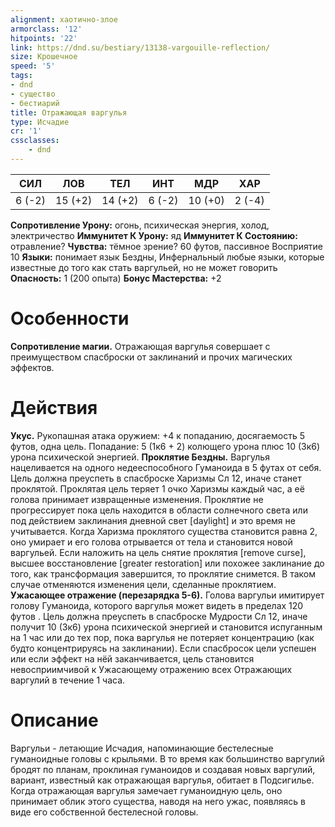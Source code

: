 ```yaml
---
alignment: хаотично-злое
armorclass: '12'
hitpoints: '22'
link: https://dnd.su/bestiary/13138-vargouille-reflection/
size: Крошечное
speed: '5'
tags:
- dnd
- существо
- бестиарий
title: Отражающая варгулья
type: Исчадие
cr: '1'
cssclasses:
    - dnd
---
```



| СИЛ | ЛОВ | ТЕЛ | ИНТ | МДР | ХАР |
|---|---|---|---|---|---|
| 6 (-2) | 15 (+2) | 14 (+2) | 6 (-2) | 10 (+0) | 2 (-4) |
**Сопротивление Урону:** огонь, психическая энергия, холод, электричество
**Иммунитет К Урону:** яд
**Иммунитет К Состоянию:** отравление?
**Чувства:** тёмное зрение? 60 футов, пассивное Восприятие 10
**Языки:** понимает язык Бездны, Инфернальный любые языки, которые известные до того как стать варгульей, но не может говорить
**Опасность:** 1 (200 опыта)
**Бонус Мастерства:** +2


# Особенности
**Сопротивление магии.** Отражающая варгулья совершает с преимуществом спасброски от заклинаний и прочих магических эффектов.


# Действия
**Укус.** Рукопашная атака оружием: +4 к попаданию, досягаемость 5 футов, одна цель. Попадание: 5 (1к6 + 2) колющего урона плюс 10 (3к6) урона психической энергией.
**Проклятие Бездны.** Варгулья нацеливается на одного недееспособного Гуманоида в 5 футах от себя. Цель должна преуспеть в спасброске Харизмы Сл 12, иначе станет проклятой. Проклятая цель теряет 1 очко Харизмы каждый час, а её голова принимает извращенные изменения. Проклятие не прогрессирует пока цель находится в области солнечного света или под действием заклинания дневной свет [daylight] и это время не учитывается. Когда Харизма проклятого существа становится равна 2, оно умирает и его голова отрывается от тела и становится новой варгульей. Если наложить на цель снятие проклятия [remove curse], высшее восстановление [greater restoration] или похожее заклинание до того, как трансформация завершится, то проклятие снимется. В таком случае отменяются изменения цели, сделанные проклятием.
**Ужасающее отражение (перезарядка 5-6).** Голова варгульи имитирует голову Гуманоида, которого варгулья может видеть в пределах 120 футов . Цель должна преуспеть в спасброске Мудрости Сл 12, иначе получит 10 (3к6) урона психической энергией и становится испуганным на 1 час или до тех пор, пока варгулья не потеряет концентрацию (как будто концентрируясь на заклинании). Если спасбросок цели успешен или если эффект на нёй заканчивается, цель становится невосприимчивой к Ужасающему отражению всех Отражающих варгулий в течение 1 часа.


# Описание
Варгульи - летающие Исчадия, напоминающие бестелесные гуманоидные головы с крыльями. В то время как большинство варгулий бродят по планам, проклиная гуманоидов и создавая новых варгулий, вариант, известный как отражающая варгулья, обитает в Подсигилье. Когда отражающая варгулья замечает гуманоидную цель, оно принимает облик этого существа, наводя на него ужас, появляясь в виде его собственной бестелесной головы.